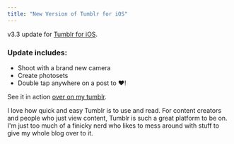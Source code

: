 ```yaml
---
title: "New Version of Tumblr for iOS"
---
```

<p>v3.3 update for <a href="http://target.georiot.com/Proxy.ashx?tsid=528&GR_URL=https%253A%252F%252Fitunes.apple.com%252Fus%252Fapp%252Ftumblr%252Fid305343404%253Fmt%253D8%2526uo%253D4%2526partnerId%253D30" target="itunes_store">Tumblr for iOS</a>.</p>
<h3>Update includes:</h3>
<ul>
<li>Shoot with a brand new camera</li>
<li>Create photosets</li>
<li>Double tap anywhere on a post to ♥!</li>
</ul>
<p>See it in action <a href="http://tumblr.chrisenns.com/post/45126710040/new-photosets-in-tumblr-for-ios">over on my tumblr</a>.</p>
<p>I love how quick and easy Tumblr is to use and read. For content creators and people who just view content, Tumblr is such a great platform to be on. I'm just too much of a finicky nerd who likes to mess around with stuff to give my whole blog over to it.</p>
